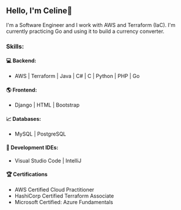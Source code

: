 ## Hello, I'm Celine👋
I'm a Software Engineer and I work with AWS and Terraform (IaC). I'm currently practicing Go and using it to build a currency converter.

### Skills:
#### 💻 Backend:
- AWS | Terraform | Java | C# | C | Python | PHP | Go

#### 🌎 Frontend: 
- Django | HTML | Bootstrap
  
#### 📈 Databases: 
- MySQL | PostgreSQL

#### 🌱 Development IDEs:
- Visual Studio Code | IntelliJ
  
#### 🏆 Certifications
- AWS Certified Cloud Practitioner
- HashiCorp Certified Terraform Associate
- Microsoft Certified: Azure Fundamentals
  
<!--
**celineramirez/celineramirez** is a ✨ _special_ ✨ repository because its `README.md` (this file) appears on your GitHub profile.

Here are some ideas to get you started:
- 📫 How to reach me: ...
- 😄 Pronouns: ...
- ⚡ Fun fact: ...
- 👯 I’m looking to collaborate on ...
- 🤔 I’m looking for help with ...
- 💬 Ask me about ...
- 🔭 I’m currently working on ...
- 🌱 I’m currently learning GoLang
-->
